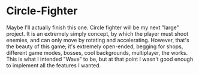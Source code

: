 # Circle-Fighter
Maybe I'll actually finish this one.
Circle fighter will be my next "large" project. It is an extremely simply concept, by which the player must shoot enemies, and can only move by rotating and accelerating. However, that's the beauty of this game; it's extremely open-ended, begging for shops, different game modes, bosses, cool backgrounds, multiplayer, the works. This is what I intended "Wave" to be, but at that point I wasn't good enough to implement all the features I wanted.

